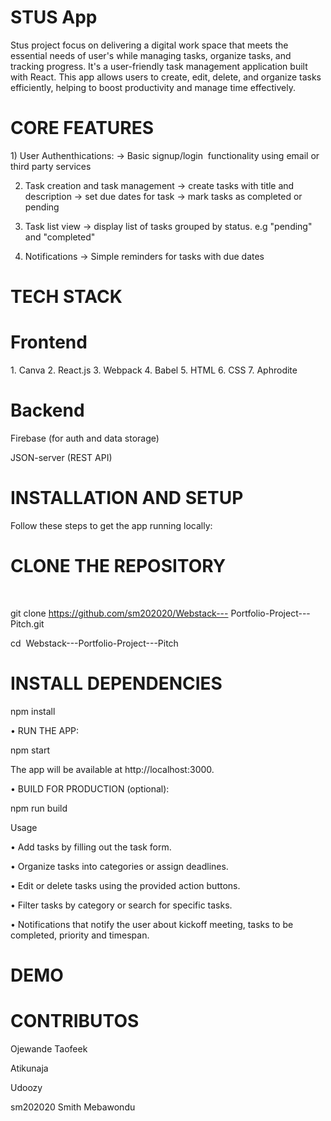 <h1>STUS App</h1> 

Stus project focus on delivering a digital work space that meets the essential needs of user's while managing tasks, organize tasks, and tracking progress.
It's a user-friendly task management application built with React. This app allows users to create, edit, delete, and organize tasks efficiently, helping to boost productivity and manage time effectively.

<h1>CORE FEATURES</h1>
 1) User Authenthications:
 -> Basic signup/login  functionality using email or third party services
  
2) Task creation and task management 
-> create tasks with title and description
-> set due dates for task
-> mark tasks as completed or pending
  
3) Task list view
-> display list of tasks grouped by status. e.g "pending" and "completed"
  
4) Notifications
-> Simple reminders for tasks with due dates

<h1>TECH STACK</h1> 

<h1>Frontend</h1>
1. Canva 2. React.js 3. Webpack 4. Babel 5. HTML 6. CSS 7. Aphrodite

<h1>Backend</h1> 

Firebase (for auth and data storage) 

JSON-server (REST API) 

<h1>INSTALLATION AND SETUP</h1>

Follow these steps to get the app running locally: 

<h1>CLONE THE REPOSITORY</h1>        

git clone https://github.com/sm202020/Webstack--- Portfolio-Project---Pitch.git        

cd  Webstack---Portfolio-Project---Pitch 

<h1>INSTALL DEPENDENCIES</h1>

npm install 

• RUN THE APP: 

npm start 

The app will be available at http://localhost:3000. 

• BUILD FOR PRODUCTION (optional): 

npm run build 

Usage 

• Add tasks by filling out the task form. 

• Organize tasks into categories or assign deadlines. 

• Edit or delete tasks using the provided action buttons. 

• Filter tasks by category or search for specific tasks. 

• Notifications that notify the user about kickoff meeting, tasks to be completed, priority and timespan. 

<h1>DEMO</h1>

 

<h1>CONTRIBUTOS</h1>

Ojewande Taofeek

Atikunaja

Udoozy

sm202020 Smith Mebawondu








